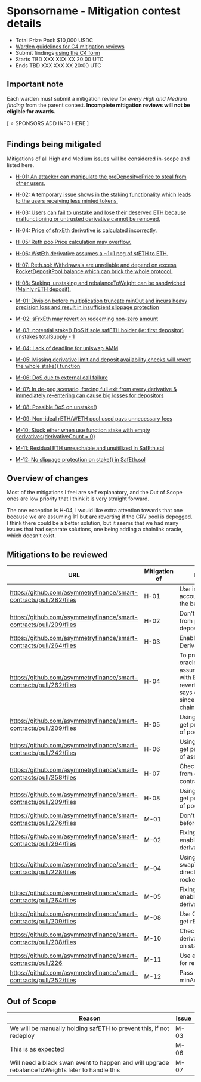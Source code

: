# Sponsorname - Mitigation contest details
- Total Prize Pool: $10,000 USDC 
- [Warden guidelines for C4 mitigation reviews](https://code4rena.notion.site/Guidelines-for-Versus-mitigation-reviews-ed10fc5cfbf640bd8dcec66f38b343c4)
- Submit findings [using the C4 form](https://code4rena.com/contests/2023-05-asymmetry-mitigation-contest/submit)
- Starts TBD XXX XXX XX 20:00 UTC
- Ends TBD XXX XXX XX 20:00 UTC

## Important note 

Each warden must submit a mitigation review for *every High and Medium finding* from the parent contest. **Incomplete mitigation reviews will not be eligible for awards.**

[ ⭐️ SPONSORS ADD INFO HERE ]

## Findings being mitigated

Mitigations of all High and Medium issues will be considered in-scope and listed here.

- [H-01: An attacker can manipulate the preDepositvePrice to steal from other users.](https://github.com/code-423n4/2023-03-asymmetry-findings/issues/1098)
- [H-02: A temporary issue shows in the staking functionality which leads to the users receiving less minted tokens.](https://github.com/code-423n4/2023-03-asymmetry-findings/issues/1004)
- [H-03: Users can fail to unstake and lose their deserved ETH because malfunctioning or untrusted derivative cannot be removed.](https://github.com/code-423n4/2023-03-asymmetry-findings/issues/703)
- [H-04: Price of sfrxEth derivative is calculated incorrectly.](https://github.com/code-423n4/2023-03-asymmetry-findings/issues/641)
- [H-05: Reth poolPrice calculation may overflow.](https://github.com/code-423n4/2023-03-asymmetry-findings/issues/593)
- [H-06: WstEth derivative assumes a ~1=1 peg of stETH to ETH.](https://github.com/code-423n4/2023-03-asymmetry-findings/issues/588)
- [H-07: Reth.sol: Withdrawals are unreliable and depend on excess RocketDepositPool balance which can brick the whole protocol.](https://github.com/code-423n4/2023-03-asymmetry-findings/issues/210)
- [H-08: Staking, unstaking and rebalanceToWeight can be sandwiched (Mainly rETH deposit).](https://github.com/code-423n4/2023-03-asymmetry-findings/issues/142)

- [M-01: Division before multiplication truncate minOut and incurs heavy precision loss and result in insufficient slippage protection](https://github.com/code-423n4/2023-03-asymmetry-findings/issues/1078)
- [M-02: sFrxEth may revert on redeeming non-zero amount](https://github.com/code-423n4/2023-03-asymmetry-findings/issues/1049)
- [M-03: potential stake() DoS if sole safETH holder (ie: first depositor) unstakes totalSupply - 1](https://github.com/code-423n4/2023-03-asymmetry-findings/issues/1016)
- [M-04: Lack of deadline for uniswap AMM](https://github.com/code-423n4/2023-03-asymmetry-findings/issues/932)
- [M-05: Missing derivative limit and deposit availability checks will revert the whole stake() function](https://github.com/code-423n4/2023-03-asymmetry-findings/issues/812) 
- [M-06: DoS due to external call failure](https://github.com/code-423n4/2023-03-asymmetry-findings/issues/770)
- [M-07: In de-peg scenario, forcing full exit from every derivative & immediately re-entering can cause big losses for depositors](https://github.com/code-423n4/2023-03-asymmetry-findings/issues/765)
- [M-08: Possible DoS on unstake()](https://github.com/code-423n4/2023-03-asymmetry-findings/issues/685)
- [M-09: Non-ideal rETH/WETH pool used pays unnecessary fees](https://github.com/code-423n4/2023-03-asymmetry-findings/issues/673)
- [M-10: Stuck ether when use function stake with empty derivatives(derivativeCount = 0)](https://github.com/code-423n4/2023-03-asymmetry-findings/issues/363)
- [M-11: Residual ETH unreachable and unuitilized in SafEth.sol](https://github.com/code-423n4/2023-03-asymmetry-findings/issues/152)
- [M-12: No slippage protection on stake() in SafEth.sol](https://github.com/code-423n4/2023-03-asymmetry-findings/issues/150)


## Overview of changes

Most of the mitigations I feel are self explanatory, and the Out of Scope ones are low priority that I think it is very straight forward.

The one exception is H-04, I would like extra attention towards that one because we are assuming 1:1 but are reverting if the CRV pool is depegged.  I think there could be a better solution, but it seems that we had many 
issues that had separate solutions, one being adding a chainlink oracle, which doesn't exist.


## Mitigations to be reviewed

| URL | Mitigation of | Purpose | 
| ----------- | ------------- | ----------- |
| https://github.com/asymmetryfinance/smart-contracts/pull/282/files | H-01 | Use internal accounting to get the balance | 
| https://github.com/asymmetryfinance/smart-contracts/pull/209/files | H-02 | Don't get rETH from pool on deposits | 
| https://github.com/asymmetryfinance/smart-contracts/pull/264/files | H-03 | Enable/Disable Derivatives | 
| https://github.com/asymmetryfinance/smart-contracts/pull/262/files | H-04 | To protect against oracle attacks we assume FRX is 1:1 with ETH and revert if the oracle says otherwise since there is no chainlink for FRX | 
| https://github.com/asymmetryfinance/smart-contracts/pull/209/files | H-05 | Using Chainlink to get price instead of poolPrice | 
| https://github.com/asymmetryfinance/smart-contracts/pull/242/files | H-06 | Using Chainlink to get price instead of assuming 1:1 | 
| https://github.com/asymmetryfinance/smart-contracts/pull/258/files | H-07 | Check if withdraw from deposit contract possible | 
| https://github.com/asymmetryfinance/smart-contracts/pull/209/files | H-08 | Using Chainlink to get price instead of poolPrice | 
| https://github.com/asymmetryfinance/smart-contracts/pull/276/files | M-01 | Don't divide before multiply | 
| https://github.com/asymmetryfinance/smart-contracts/pull/264/files | M-02 | Fixing it by enable/disable derivatives | 
| https://github.com/asymmetryfinance/smart-contracts/pull/228/files | M-04 | Using swapTo/swapFrom directly from rocketpool | 
| https://github.com/asymmetryfinance/smart-contracts/pull/264/files | M-05 | Fixing it by enable/disable derivatives | 
| https://github.com/asymmetryfinance/smart-contracts/pull/209/files | M-08 | Use Chainlink to get rETH | 
| https://github.com/asymmetryfinance/smart-contracts/pull/208/files | M-10 | Check derivativeCount on stake | 
| https://github.com/asymmetryfinance/smart-contracts/pull/226 | M-11 | Use entire balance for rebalance | 
| https://github.com/asymmetryfinance/smart-contracts/pull/252/files | M-12 | Pass in minAmount | 

## Out of Scope

| Reason | Issue |
| ----------- | ------------- |
| We will be manually holding safETH to prevent this, if not redeploy | M-03 |
| This is as expected | M-06  | 
| Will need a black swan event to happen and will upgrade rebalanceToWeights later to handle this | M-07  | 
